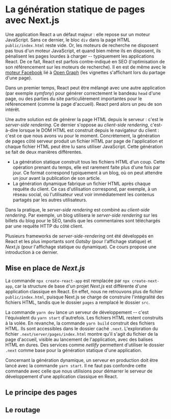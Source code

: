 # La génération statique de pages avec Next.js

Une application React a un défaut majeur : elle repose sur un moteur JavaScript. Sans ce dernier, le bloc `div` dans la page HTML `public/index.html` reste vide.
Or, les moteurs de recherche ne disposent pas tous d'un moteur JavaScript, et quand bien même ils en disposent, ils pénalisent les pages lourdes à charger -- typiquement les applications React.
De ce fait, React est parfois contre-indiqué en SEO (l'optimisation de son référencement sur les moteurs de recherche).
Il en est de même avec le [moteur Facebook](https://stackoverflow.com/a/7623986/4986615) lié à [Open Graph](https://ogp.me/) (les vignettes s'affichant lors du partage d'une page).

Dans un premier temps, React peut être mélangé avec une autre application (par exemple *symfony*) pour générer correctement le bandeau `head` d'une page, ou des parties du site particulièrement importantes pour le référencement (comme la page d'accueil). 
React perd alors un peu de son intérêt.

Une autre solution est de générer la page HTML depuis le serveur : c'est le *server-side rendering*. Ce dernier s'oppose au *client-side rendering*, c'est-à-dire lorsque le DOM HTML est construit depuis le navigateur du client : c'est ce que nous avons vu pour le moment. Concrètement, la génération de pages côté serveur produit un fichier HTML par page de l'application et chaque fichier HTML peut être lu sans utiliser JavaScript. Cette génération se fait de deux manières différentes.

- La génération statique construit tous les fichiers HTML d'un coup. Cette opération prenant du temps, elle est rarement faite plus d'une fois par jour. Ce format correspond typiquement à un blog, où on peut attendre un jour avant la publication de son article. 
- La génération dynamique fabrique un fichier HTML après chaque requête du client. Ce cas d'utilisation correspond, par exemple, à un réseau social, où l'utilisateur veut voir immédiatement les contenus partagés par les autres utilisateurs.

Dans la pratique, le *server-side rendering* est combiné au *client-side rendering*. Par exemple, un blog utilisera le *server-side rendering* sur les billets du blog pour le SEO, tandis que les commentaires sont téléchargés par une requête HTTP du côté client.

Plusieurs frameworks de *server-side-rendering* ont été développés en React et les plus importants sont *Gatsby* (pour l'affichage statique) et *Next.js* (pour l'affichage statique ou dynamique). Ce cours propose une introduction à ce dernier.


## Mise en place de *Next.js*

La commande `npx create-react-app` est remplacée par `npx create-next-app`, car la structure de base d'un projet *Next.js* est différente d'une application classique en React.
En effet, nous ne retrouvons plus de fichier `public/index.html`, puisque Next.js se charge de construire l'intégralité des fichiers HTML, tandis que le dossier `pages` a remplacé le dossier `src`.

La commande `yarn dev` lance un serveur de développement -- c'est l'équivalent du `yarn start` d'autrefois. Les fichiers HTML restent construits à la volée. 
En revanche, la commande `yarn build` construit des fichiers HTML. Ils sont accessibles dans le dossier caché `.next`. L'exploration du fichier `.next/server/pages/index.html` montre qu'il s'agit du fichier de la page d'accueil, visible au lancement de l'application, avec des balises HTML en dures. Des services comme *netlify* permettent d'utiliser le dossier `.next` comme base pour la génération statique d'une application.

Concernant la génération dynamique, un serveur en production doit être lancé avec la commande `yarn start`. Il ne faut pas confondre cette commande avec celle que nous utilisions pour démarrer le serveur de développement d'une application classique en React.


## Le principe des pages

## Le routage
